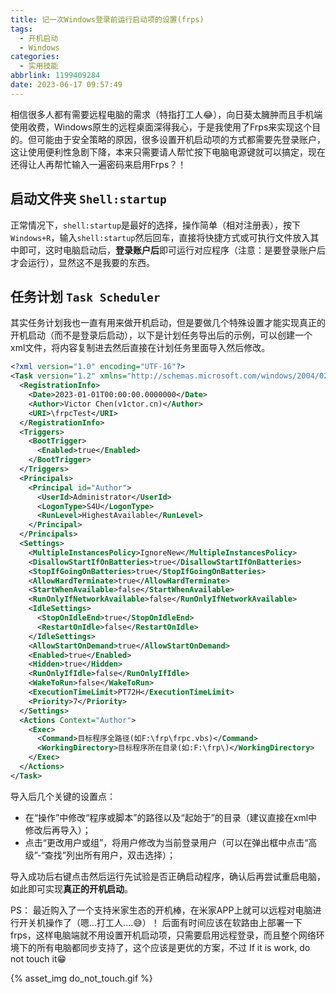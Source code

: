 ```yaml
---
title: 记一次Windows登录前运行启动项的设置(frps)
tags:
  - 开机启动
  - Windows
categories:
  - 实用技能
abbrlink: 1199409284
date: 2023-06-17 09:57:49
---
```


相信很多人都有需要远程电脑的需求（特指打工人😂），向日葵太臃肿而且手机端使用收费，Windows原生的远程桌面深得我心，于是我使用了Frps来实现这个目的。但可能由于安全策略的原因，很多设置开机启动项的方式都需要先登录账户，这让使用便利性急剧下降，本来只需要请人帮忙按下电脑电源键就可以搞定，现在还得让人再帮忙输入一遍密码来启用Frps？！

<!-- more -->

## 启动文件夹 `Shell:startup`

正常情况下，`shell:startup`是最好的选择，操作简单（相对注册表），按下`Windows+R`，输入`shell:startup`然后回车，直接将快捷方式或可执行文件放入其中即可，这时电脑启动后，**登录账户后**即可运行对应程序（注意：是要登录账户后才会运行），显然这不是我要的东西。

## 任务计划 `Task Scheduler`

其实任务计划我也一直有用来做开机启动，但是要做几个特殊设置才能实现真正的开机启动（而不是登录后启动），以下是计划任务导出后的示例，可以创建一个xml文件，将内容复制进去然后直接在计划任务里面导入然后修改。

``` xml
<?xml version="1.0" encoding="UTF-16"?>
<Task version="1.2" xmlns="http://schemas.microsoft.com/windows/2004/02/mit/task">
  <RegistrationInfo>
    <Date>2023-01-01T00:00:00.0000000</Date>
    <Author>Victor Chen(v1ctor.cn)</Author>
    <URI>\frpcTest</URI>
  </RegistrationInfo>
  <Triggers>
    <BootTrigger>
      <Enabled>true</Enabled>
    </BootTrigger>
  </Triggers>
  <Principals>
    <Principal id="Author">
      <UserId>Administrator</UserId>
      <LogonType>S4U</LogonType>
      <RunLevel>HighestAvailable</RunLevel>
    </Principal>
  </Principals>
  <Settings>
    <MultipleInstancesPolicy>IgnoreNew</MultipleInstancesPolicy>
    <DisallowStartIfOnBatteries>true</DisallowStartIfOnBatteries>
    <StopIfGoingOnBatteries>true</StopIfGoingOnBatteries>
    <AllowHardTerminate>true</AllowHardTerminate>
    <StartWhenAvailable>false</StartWhenAvailable>
    <RunOnlyIfNetworkAvailable>false</RunOnlyIfNetworkAvailable>
    <IdleSettings>
      <StopOnIdleEnd>true</StopOnIdleEnd>
      <RestartOnIdle>false</RestartOnIdle>
    </IdleSettings>
    <AllowStartOnDemand>true</AllowStartOnDemand>
    <Enabled>true</Enabled>
    <Hidden>true</Hidden>
    <RunOnlyIfIdle>false</RunOnlyIfIdle>
    <WakeToRun>false</WakeToRun>
    <ExecutionTimeLimit>PT72H</ExecutionTimeLimit>
    <Priority>7</Priority>
  </Settings>
  <Actions Context="Author">
    <Exec>
      <Command>目标程序全路径(如F:\frp\frpc.vbs)</Command>
      <WorkingDirectory>目标程序所在目录(如:F:\frp\)</WorkingDirectory>
    </Exec>
  </Actions>
</Task>
```

导入后几个关键的设置点：

* 在“操作”中修改“程序或脚本”的路径以及“起始于”的目录（建议直接在xml中修改后再导入）；
* 点击“更改用户或组”，将用户修改为当前登录用户（可以在弹出框中点击“高级”-“查找”列出所有用户，双击选择）；

导入成功后右键点击然后运行先试验是否正确启动程序，确认后再尝试重启电脑，如此即可实现**真正的开机启动**。

PS：
最近购入了一个支持米家生态的开机棒，在米家APP上就可以远程对电脑进行开关机操作了（嗯...打工人....😅）！
后面有时间应该在软路由上部署一下frps，这样电脑端就不用设置开机启动项，只需要启用远程登录，而且整个网络环境下的所有电脑都同步支持了，这个应该是更优的方案，不过 If it is work, do not touch it😁

{% asset_img do_not_touch.gif %}
